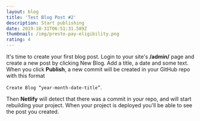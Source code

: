 ```yaml
---
layout: blog
title: 'Test Blog Post #2'
description: Start publishing
date: 2019-10-31T06:51:31.589Z
thumbnail: /img/presto-pay-eligibility.png
rating: 4
---
```

It's time to create your first blog post. Login to your site's **/admin/** page and create a new post by clicking New Blog. Add a title, a date and some text. When you click **Publish**, a new commit will be created in your GitHub repo with this format 

`Create Blog “year-month-date-title”`.

Then **Netlify** will detect that there was a commit in your repo, and will start rebuilding your project. When your project is deployed you'll be able to see the post you created.
